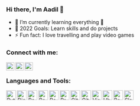 ### Hi there, I'm Aadil   👋

- 🌱 I’m currently learning everything 🤣
- 🥅 2022 Goals: Learn skills and do projects
- ⚡ Fun fact: I love travelling and play video games

### Connect with me:

[<img align="left" alt="aadilkadiwal | Gmail " width="22px" src="https://cdn.jsdelivr.net/npm/simple-icons@6.10.0/icons/gmail.svg" />][gmail]

[<img align="left" alt="aadilkadiwal | LinkedIn" width="22px" src="https://cdn.jsdelivr.net/npm/simple-icons@6.10.0/icons/linkedin.svg" />][linkedin]

[<img align="left" alt="aadilkadiwal | Twitter" width="22px" src="https://cdn.jsdelivr.net/npm/simple-icons@6.10.0/icons/twitter.svg" />][twitter]

<br />

### Languages and Tools:

<img align="left" alt="Python" width="26px" src="https://cdn.jsdelivr.net/npm/simple-icons@6.10.0/icons/python.svg" />

<img align="left" alt="Django" width="26px" src="https://cdn.jsdelivr.net/npm/simple-icons@6.10.0/icons/django.svg" />

<img align="left" alt="Pandas" width="26px" src="https://cdn.jsdelivr.net/npm/simple-icons@6.10.0/icons/pandas.svg" />

<img align="left" alt="PostgreSQL" width="26px" src="https://cdn.jsdelivr.net/npm/simple-icons@6.10.0/icons/postgresql.svg" />

<img align="left" alt="Postman" width="26px" src="https://cdn.jsdelivr.net/npm/simple-icons@6.10.0/icons/postman.svg" />

<img align="left" alt="Pre-commit" width="26px" src="https://cdn.jsdelivr.net/npm/simple-icons@4.0.0/icons/pre-commit.svg" />

<img align="left" alt="Git" width="26px" src="https://cdn.jsdelivr.net/npm/simple-icons@6.10.0/icons/git.svg" />

<img align="left" alt="Github" width="26px" src="https://cdn.jsdelivr.net/npm/simple-icons@6.10.0/icons/github.svg" />

<img align="left" alt="Visual Studio Code" width="26px" src="https://cdn.jsdelivr.net/npm/simple-icons@6.10.0/icons/visualstudiocode.svg" />

<img align="left" alt="Ubuntu" width="26px" src="https://cdn.jsdelivr.net/npm/simple-icons@4.0.0/icons/ubuntu.svg" />

<img align="left" alt="Power Shell" width="26px" src="https://cdn.jsdelivr.net/npm/simple-icons@6.10.0/icons/powershell.svg" />

<img align="left" alt="Slack" width="26px" src="https://cdn.jsdelivr.net/npm/simple-icons@4.0.0/icons/slack.svg" />


<br />
<br />


[twitter]: https://twitter.com/AadilShaan1

[linkedin]: https://www.linkedin.com/in/aadil-kadiwal

[gmail]: https://mail.google.com/mail/u/0/#inbox?compose=new

